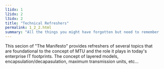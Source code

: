 ```yaml
---
l1idx: 1
l2idx: 2
l3idx: 2
title: "Technical Refreshers"
permalink: 1_2_2.html
summary: "All the things you might have forgotten but need to remember before taking a holistic view of MTU."
---
```

This secion of "The Manifesto" provides refreshers of several topics that are foundational to the concept of MTU and the role it plays in today's enterprise IT footprints.  The concept of layered models, encapsulation/decapasulation, maximum transmission units, etc...
